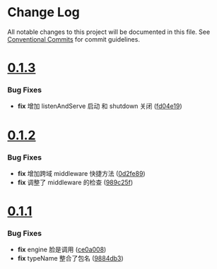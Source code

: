 # Change Log

All notable changes to this project will be documented in this file.
See [Conventional Commits](https://conventionalcommits.org) for commit guidelines.



# [0.1.3](https://github.com/tangx/rum-gonic/compare/v0.1.2...v0.1.3)

### Bug Fixes

* **fix** 增加 listenAndServe 启动 和 shutdown 关闭 ([fd04e19](https://github.com/tangx/rum-gonic/commit/fd04e19befdf455e08d60dc11631ceb1056b5045))



# [0.1.2](https://github.com/tangx/rum-gonic/compare/v0.1.1...v0.1.2)

### Bug Fixes

* **fix** 增加跨域 middleware 快捷方法 ([0d2fe89](https://github.com/tangx/rum-gonic/commit/0d2fe89ab51547528c974cc8591002bcb81a3d5d))
* **fix** 调整了 middleware 的检查 ([989c25f](https://github.com/tangx/rum-gonic/commit/989c25f828aae3e5301ac2b703f3182e9bba4369))



# [0.1.1](https://github.com/tangx/rum-gonic/compare/v0.1.0...v0.1.1)

### Bug Fixes

* **fix** engine 脸是调用 ([ce0a008](https://github.com/tangx/rum-gonic/commit/ce0a0087144d6cd5c4afc7e91fd8ceaa36e39339))
* **fix** typeName 整合了包名 ([9884db3](https://github.com/tangx/rum-gonic/commit/9884db3738ccf1abf960a7d2187eb37cc85b063a))
